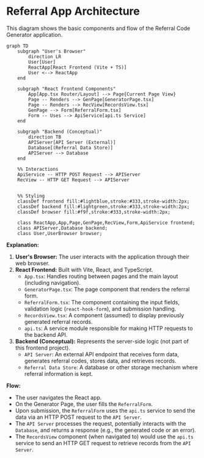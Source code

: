 # Referral App Architecture

This diagram shows the basic components and flow of the Referral Code Generator application.

```mermaid
graph TD
    subgraph "User's Browser"
        direction LR
        User[User]
        ReactApp[React Frontend (Vite + TS)]
        User <--> ReactApp
    end

    subgraph "React Frontend Components"
        App[App.tsx Router/Layout] --> Page{Current Page View}
        Page -- Renders --> GenPage[GeneratorPage.tsx]
        Page -- Renders --> RecView[RecordsView.tsx]
        GenPage --> Form[ReferralForm.tsx]
        Form -- Uses --> ApiService[api.ts Service]
    end

    subgraph "Backend (Conceptual)"
        direction TB
        APIServer[API Server (External)]
        Database[(Referral Data Store)]
        APIServer --> Database
    end

    %% Interactions
    ApiService -- HTTP POST Request --> APIServer
    RecView -- HTTP GET Request --> APIServer


    %% Styling
    classDef frontend fill:#lightblue,stroke:#333,stroke-width:2px;
    classDef backend fill:#lightgreen,stroke:#333,stroke-width:2px;
    classDef browser fill:#f9f,stroke:#333,stroke-width:2px;

    class ReactApp,App,Page,GenPage,RecView,Form,ApiService frontend;
    class APIServer,Database backend;
    class User,UserBrowser browser;

```

**Explanation:**

1.  **User's Browser:** The user interacts with the application through their web browser.
2.  **React Frontend:** Built with Vite, React, and TypeScript.
    *   `App.tsx`: Handles routing between pages and the main layout (including navigation).
    *   `GeneratorPage.tsx`: The page component that renders the referral form.
    *   `ReferralForm.tsx`: The component containing the input fields, validation logic (`react-hook-form`), and submission handling.
    *   `RecordsView.tsx`: A component (assumed) to display previously generated referral records.
    *   `api.ts`: A service module responsible for making HTTP requests to the backend API.
3.  **Backend (Conceptual):** Represents the server-side logic (not part of this frontend project).
    *   `API Server`: An external API endpoint that receives form data, generates referral codes, stores data, and retrieves records.
    *   `Referral Data Store`: A database or other storage mechanism where referral information is kept.

**Flow:**

*   The user navigates the React app.
*   On the Generator Page, the user fills the `ReferralForm`.
*   Upon submission, the `ReferralForm` uses the `api.ts` service to send the data via an HTTP POST request to the `API Server`.
*   The `API Server` processes the request, potentially interacts with the `Database`, and returns a response (e.g., the generated code or an error).
*   The `RecordsView` component (when navigated to) would use the `api.ts` service to send an HTTP GET request to retrieve records from the `API Server`.

